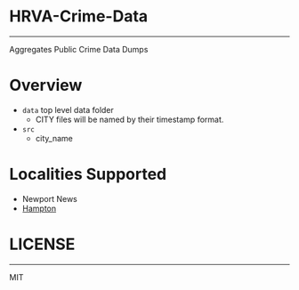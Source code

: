 # HRVA-Crime-Data
---
Aggregates Public Crime Data Dumps


# Overview
- `data` top level data folder
  - CITY files will be named by their timestamp format.
- `src`
  - city_name

# Localities Supported
- Newport News
- [Hampton](https://moto.data.socrata.com/dataset/Hampton-Police-Department/pwqw-9u3z/data)

# LICENSE
----
MIT
